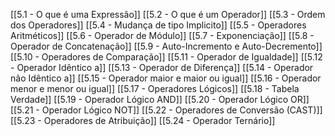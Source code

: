 [[5.1 - O que é uma Expressão]]
[[5.2 - O que é um Operador]]
[[5.3 - Ordem dos Operadores]]
[[5.4 - Mudança de tipo Implicito]]
[[5.5 - Operadores Aritméticos]]
[[5.6 - Operador de Módulo]]
[[5.7 - Exponenciação]]
[[5.8 - Operador de Concatenação]]
[[5.9 - Auto-Incremento e Auto-Decremento]]
[[5.10 - Operadores de Comparação]]
[[5.11 - Operador de Igualdade]]
[[5.12 - Operador Idêntico a]]
[[5.13 - Operador de Diferença]]
[[5.14 - Operador não Idêntico a]]
[[5.15 - Operador maior e maior ou igual]]
[[5.16 - Operador menor e menor ou igual]]
[[5.17 - Operadores Lógicos]]
[[5.18 - Tabela Verdade]]
[[5.19 - Operador Lógico AND]]
[[5.20 - Operador Lógico OR]]
[[5.21 - Operador Lógico NOT]]
[[5.22 - Operadores de Conversão (CAST)]]
[[5.23 - Operadores de Atribuição]]
[[5.24 - Operador Ternário]]